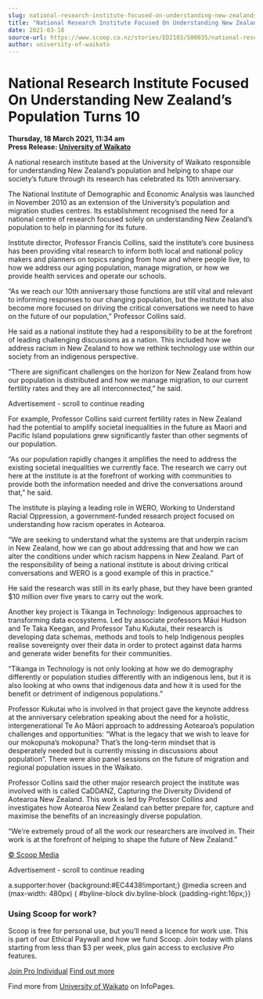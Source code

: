 ```yaml
---
slug: national-research-institute-focused-on-understanding-new-zealands-population-turns-10
title: "National Research Institute Focused On Understanding New Zealand’s Population Turns 10"
date: 2021-03-18
source-url: https://www.scoop.co.nz/stories/ED2103/S00035/national-research-institute-focused-on-understanding-new-zealands-population-turns-10.htm
author: university-of-waikato
---
```

National Research Institute Focused On Understanding New Zealand’s Population Turns 10
======================================================================================

**Thursday, 18 March 2021, 11:34 am**  
**Press Release: [University of Waikato](https://info.scoop.co.nz/University_of_Waikato)**

A national research institute based at the University of Waikato responsible for understanding New Zealand’s population and helping to shape our society’s future through its research has celebrated its 10th anniversary.

The National Institute of Demographic and Economic Analysis was launched in November 2010 as an extension of the University’s population and migration studies centres. Its establishment recognised the need for a national centre of research focused solely on understanding New Zealand’s population to help in planning for its future.

Institute director, Professor Francis Collins, said the institute’s core business has been providing vital research to inform both local and national policy makers and planners on topics ranging from how and where people live, to how we address our aging population, manage migration, or how we provide health services and operate our schools.

“As we reach our 10th anniversary those functions are still vital and relevant to informing responses to our changing population, but the institute has also become more focused on driving the critical conversations we need to have on the future of our population,” Professor Collins said.

He said as a national institute they had a responsibility to be at the forefront of leading challenging discussions as a nation. This included how we address racism in New Zealand to how we rethink technology use within our society from an indigenous perspective.

“There are significant challenges on the horizon for New Zealand from how our population is distributed and how we manage migration, to our current fertility rates and they are all interconnected,” he said.

Advertisement - scroll to continue reading





For example, Professor Collins said current fertility rates in New Zealand had the potential to amplify societal inequalities in the future as Maori and Pacific Island populations grew significantly faster than other segments of our population.

“As our population rapidly changes it amplifies the need to address the existing societal inequalities we currently face. The research we carry out here at the institute is at the forefront of working with communities to provide both the information needed and drive the conversations around that,” he said.

The institute is playing a leading role in WERO, Working to Understand Racial Oppression, a government-funded research project focused on understanding how racism operates in Aotearoa.

“We are seeking to understand what the systems are that underpin racism in New Zealand, how we can go about addressing that and how we can alter the conditions under which racism happens in New Zealand. Part of the responsibility of being a national institute is about driving critical conversations and WERO is a good example of this in practice.”

He said the research was still in its early phase, but they have been granted $10 million over five years to carry out the work.

Another key project is Tikanga in Technology: Indigenous approaches to transforming data ecosystems. Led by associate professors Māui Hudson and Te Taka Keegan, and Professor Tahu Kukutai, their research is developing data schemas, methods and tools to help Indigenous peoples realise sovereignty over their data in order to protect against data harms and generate wider benefits for their communities.

“Tikanga in Technology is not only looking at how we do demography differently or population studies differently with an indigenous lens, but it is also looking at who owns that indigenous data and how it is used for the benefit or detriment of indigenous populations.”

Professor Kukutai who is involved in that project gave the keynote address at the anniversary celebration speaking about the need for a holistic, intergenerational Te Ao Māori approach to addressing Aotearoa’s population challenges and opportunities: “What is the legacy that we wish to leave for our mokopuna’s mokopuna? That’s the long-term mindset that is desperately needed but is currently missing in discussions about population”. There were also panel sessions on the future of migration and regional population issues in the Waikato.

Professor Collins said the other major research project the institute was involved with is called CaDDANZ, Capturing the Diversity Dividend of Aotearoa New Zealand. This work is led by Professor Collins and investigates how Aotearoa New Zealand can better prepare for, capture and maximise the benefits of an increasingly diverse population.

“We’re extremely proud of all the work our researchers are involved in. Their work is at the forefront of helping to shape the future of New Zealand.”

[© Scoop Media](http://www.scoop.co.nz/about/terms.html)  

Advertisement - scroll to continue reading



a.supporter:hover {background:#EC4438!important;} @media screen and (max-width: 480px) { #byline-block div.byline-block {padding-right:16px;}}

### Using Scoop for work?

Scoop is free for personal use, but you’ll need a licence for work use. This is part of our Ethical Paywall and how we fund Scoop. Join today with plans starting from less than $3 per week, plus gain access to exclusive _Pro_ features.  
  
[Join Pro Individual](https://pro.scoop.co.nz/Individual/?from=ProIn24) [Find out more](https://pro.scoop.co.nz/using-scoop-for-work/?from=ProIn24)

Find more from [University of Waikato](https://info.scoop.co.nz/University_of_Waikato) on InfoPages.
